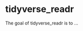 
# tidyverse_readr

<!-- badges: start -->
<!-- badges: end -->

The goal of tidyverse_readr is to ...

